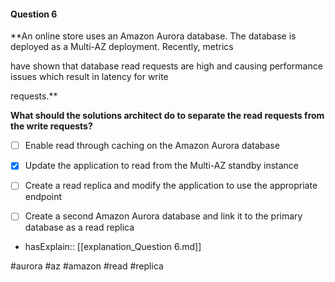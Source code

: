#### Question  6


**An online store uses an Amazon Aurora database. The database is deployed as a Multi-AZ deployment. Recently, metrics

have shown that database read requests are high and causing performance issues which result in latency for write

requests.**


**What should the solutions architect do to separate the read requests from the write requests?**


- [ ] Enable read through caching on the Amazon Aurora database


- [x] Update the application to read from the Multi-AZ standby instance


- [ ] Create a read replica and modify the application to use the appropriate endpoint


- [ ] Create a second Amazon Aurora database and link it to the primary database as a read replica



- hasExplain:: [[explanation_Question  6.md]]

#aurora #az #amazon #read #replica 